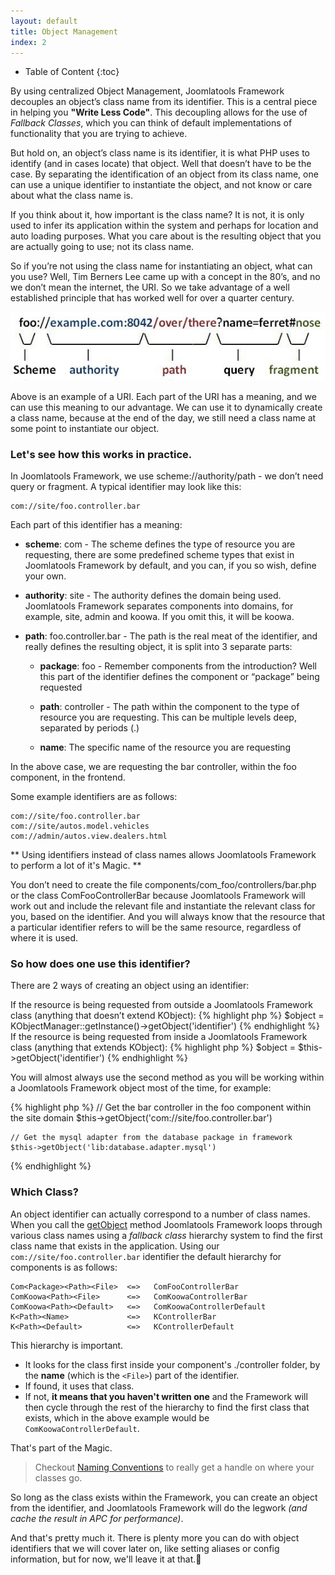 ```yaml
---
layout: default
title: Object Management
index: 2
---
```


* Table of Content
{:toc}

By using centralized Object Management, Joomlatools Framework decouples an object’s class name from its identifier. This is a central piece
in helping you **"Write Less Code"**. This decoupling allows for the use of _Fallback Classes_, which you can think of default
implementations of functionality that you are trying to achieve.

But hold on, an object’s class name is its identifier, it is what PHP uses to identify (and in cases locate) that object.
Well that doesn’t have to be the case. By separating the identification of an object from its class name, one can use a
unique identifier to instantiate the object, and not know or care about what the class name is.

If you think about it, how important is the class name? It is not, it is only used to infer its application within the
system and perhaps for location and auto loading purposes. What you care about is the resulting object that you are actually
going to use; not its class name.

So if you’re not using the class name for instantiating an object, what can you use? Well, Tim Berners Lee came up with a
concept in the 80’s, and no we don’t mean the internet, the URI. So we take advantage of a well established principle that
has worked well for over a quarter century.

![URI](/resources/images/uri.jpg)

Above is an example of a URI. Each part of the URI has a meaning, and we can use this meaning to our advantage.
We can use it to dynamically create a class name, because at the end of the day, we still need a class name at some point
to instantiate our object.

### Let's see how this works in practice.

In Joomlatools Framework, we use scheme://authority/path - we don’t need query or fragment. A typical identifier may look like this:

	com://site/foo.controller.bar

Each part of this identifier has a meaning:

* **scheme**: com - The scheme defines the type of resource you are requesting, there are some predefined scheme types that
exist in Joomlatools Framework by default, and you can, if you so wish, define your own.

* **authority**: site - The authority defines the domain being used. Joomlatools Framework separates components into domains, for example,
site, admin and koowa. If you omit this, it will be koowa.

* **path**: foo.controller.bar - The path is the real meat of the identifier, and really defines the resulting object,
it is split into 3 separate parts:

  * **package**: foo - Remember components from the introduction? Well this part of the identifier defines the component
  or “package” being requested

  * **path**: controller - The path within the component to the type of resource you are requesting. This can be multiple
  levels deep, separated by periods (.)

  * **name**: The specific name of the resource you are requesting

In the above case, we are requesting the bar controller, within the foo component, in the frontend.

Some example identifiers are as follows:

	com://site/foo.controller.bar
	com://site/autos.model.vehicles
	com://admin/autos.view.dealers.html

** Using identifiers instead of class names allows Joomlatools Framework to perform a lot of it's Magic. **

You don’t need to create the file components/com_foo/controllers/bar.php or the class ComFooControllerBar because Joomlatools Framework will work out and include the relevant file and instantiate the relevant class for you, based on the identifier.
And you will always know that the resource that a particular identifier refers to will be the same resource, regardless of where it is used.

### So how does one use this identifier?

There are 2 ways of creating an object using an identifier:

If the resource is being requested from outside a Joomlatools Framework class (anything that doesn’t extend KObject):
{% highlight php %}
$object = KObjectManager::getInstance()->getObject('identifier')
{% endhighlight %}
If the resource is being requested from inside a Joomlatools Framework class (anything that extends KObject):
{% highlight php %}
$object = $this->getObject('identifier')
{% endhighlight %}

You will almost always use the second method as you will be working within a Joomlatools Framework object most of the time, for example:

{% highlight php %}
	// Get the bar controller in the foo component within the site domain
	$this->getObject('com://site/foo.controller.bar')

	// Get the mysql adapter from the database package in framework
	$this->getObject('lib:database.adapter.mysql')
{% endhighlight %}
### Which Class?

An object identifier can actually correspond to a number of class names. When you call the [getObject](http://api.nooku.org/source-class-KObject.html#_getObject) method Joomlatools Framework loops
through various class names using a _fallback class_ hierarchy system to find the first class name that exists in the application.
Using our `com://site/foo.controller.bar` identifier the default hierarchy for components is as follows:

    Com<Package><Path><File>  <=>   ComFooControllerBar
	ComKoowa<Path><File>	  <=>   ComKoowaControllerBar
	ComKoowa<Path><Default>	  <=>   ComKoowaControllerDefault
	K<Path><Name> 			  <=>   KControllerBar
	K<Path><Default>		  <=>   KControllerDefault

This hierarchy is important.

+ It looks for the class first inside your component's ./controller folder, by the **name** (which is the `<File>`) part of the identifier.
+ If found, it uses that class.
+ If not, **it means that you haven't written one** and the Framework will then cycle through the rest of the hierarchy to find the first class that exists,
which in the above example would be `ComKoowaControllerDefault`.

That's part of the Magic.

>    Checkout [Naming Conventions](naming-conventions.html) to really get a handle on where your classes go.

So long as the class exists within the Framework, you can create an object from the identifier, and Joomlatools Framework will do the
legwork _(and cache the result in APC for performance)_.

And that's pretty much it. There is plenty more you can do with object identifiers that we will cover later on, like setting aliases or
config information, but for now, we'll leave it at that.
